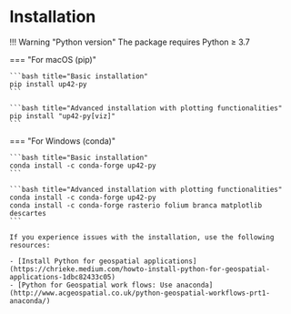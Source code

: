 # Installation

!!! Warning "Python version"
    The package requires Python ≥ 3.7

=== "For macOS (pip)"

    ```bash title="Basic installation"
    pip install up42-py
    ```

    ```bash title="Advanced installation with plotting functionalities"
    pip install "up42-py[viz]"
    ```

=== "For Windows (conda)"

    ```bash title="Basic installation"
    conda install -c conda-forge up42-py
    ```

    ```bash title="Advanced installation with plotting functionalities"
    conda install -c conda-forge up42-py
    conda install -c conda-forge rasterio folium branca matplotlib descartes
    ```

    If you experience issues with the installation, use the following resources:

    - [Install Python for geospatial applications](https://chrieke.medium.com/howto-install-python-for-geospatial-applications-1dbc82433c05)
    - [Python for Geospatial work flows: Use anaconda](http://www.acgeospatial.co.uk/python-geospatial-workflows-prt1-anaconda/)
